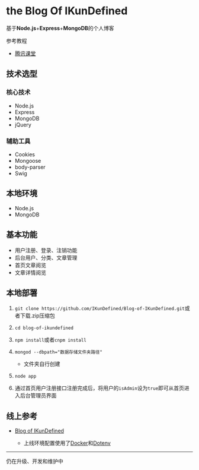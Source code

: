 # the Blog Of IKunDefined

基于**Node.js**+**Express**+**MongoDB**的个人博客

参考教程

* [腾讯课堂](https://ke.qq.com/course/185893)

## 技术选型

### 核心技术

* Node.js
* Express
* MongoDB
* jQuery

### 辅助工具

* Cookies
* Mongoose
* body-parser
* Swig

## 本地环境

* Node.js
* MongoDB

## 基本功能

* 用户注册、登录、注销功能
* 后台用户、分类、文章管理
* 首页文章阅览
* 文章详情阅览

## 本地部署

1. `git clone https://github.com/IKunDefined/Blog-of-IKunDefined.git`或者下载.zip压缩包
2. `cd blog-of-ikundefined`
3. `npm install`或者`cnpm install`
4. `mongod --dbpath="数据存储文件夹路径"`

    * 文件夹自行创建

5. `node app`
6. 通过首页用户注册接口注册完成后，将用户的`isAdmin`设为`true`即可从首页进入后台管理员界面

## 线上参考

* [Blog of IKunDefined](http://59.111.58.150/)

    * 上线环境配置使用了[Docker](https://www.docker.com/)和[Dotenv](https://www.npmjs.com/package/dotenv)

***

仍在升级、开发和维护中